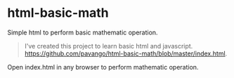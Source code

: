 # html-basic-math
Simple html to perform basic mathematic operation.

> I've created this project to learn basic html and javascript.
> https://github.com/pavango/html-basic-math/blob/master/index.html.

Open index.html in any browser to perform mathematic operation.
